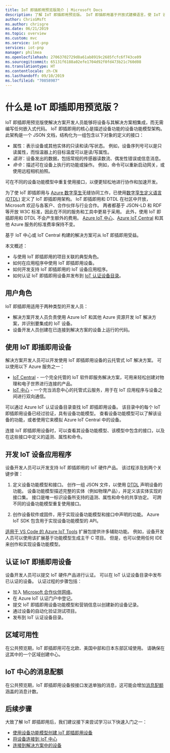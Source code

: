 ```yaml
---
title: IoT 即插即用预览版简介 | Microsoft Docs
description: 了解 IoT 即插即用预览版。 IoT 即插即用基于开放式建模语言，使 IoT 设备能够声明其功能。 IoT 设备在连接到 Azure IoT Central 等云解决方案或合作伙伴应用程序时，会出示该声明（称为“设备功能模型”）。 然后，云解决方案可以自动了解该设备，并开始与其交互 - 无需编写任何代码。
author: ChrisGMsft
ms.author: chrisgre
ms.date: 06/21/2019
ms.topic: overview
ms.custom: mvc
ms.service: iot-pnp
services: iot-pnp
manager: philmea
ms.openlocfilehash: 27063702729d8a61ab8919c2685fcfc6f743ce09
ms.sourcegitcommit: 65131f6188a02efe1704d92f0fd473b21c760d08
ms.translationtype: HT
ms.contentlocale: zh-CN
ms.lasthandoff: 09/10/2019
ms.locfileid: "70858987"
---
```

# <a name="what-is-iot-plug-and-play-preview"></a>什么是 IoT 即插即用预览版？

IoT 即插即用预览版使解决方案开发人员能够将设备与其解决方案相集成，而无需编写任何嵌入式代码。 IoT 即插即用的核心是描述设备功能的设备功能模型架构。  此架构是一个 JSON 文档，结构化为一组包含以下对象的定义的接口：

- 属性：表示设备或其他实体的只读和读/写状态。  例如，设备序列号可以是只读属性，而恒温器上的目标温度可以是读/写属性。
- _遥测_：设备发出的数据，包括常规的传感器读数流、偶发性错误或信息消息。
- _命令_：描述可在设备上执行的功能或操作。 例如，命令可以重新启动网关，或使用远程相机拍照。

可在不同的设备功能模型中重复使用接口，以便更轻松地进行协作和加速开发。

为了使 IoT 即插即用与 [Azure 数字孪生](../digital-twins/about-digital-twins.md)无缝协同工作，已使用[数字孪生定义语言 (DTDL)](https://github.com/Azure/IoTPlugandPlay/tree/master/DTDL) 定义了 IoT 即插即用架构。 IoT 即插即用和 DTDL 在社区中开放，Microsoft 欢迎与各客户、合作伙伴与行业合作。 两者都基于 JSON-LD 和 RDF 等开放 W3C 标准，因此在不同的服务和工具中更易于采用。 此外，使用 IoT 即插即用和 DTDL 不会产生额外的费用。 [Azure IoT 中心](../iot-hub/about-iot-hub.md)、[Azure IoT Central](../iot-central/overview-iot-central.md) 和其他 Azure 服务的标准费率保持不变。

基于 IoT 中心或 IoT Central 构建的解决方案可从 IoT 即插即用受益。

本文概述：

- 与使用 IoT 即插即用的项目关联的典型角色。
- 如何在应用程序中使用 IoT 即插即用设备。
- 如何开发支持 IoT 即插即用的 IoT 设备应用程序。
- 如何认证 IoT 即插即用设备并发布到 [IoT 认证设备目录](https://catalog.azureiotsolutions.com/)。

## <a name="user-roles"></a>用户角色

IoT 即插即用适用于两种类型的开发人员：

- 解决方案开发人员负责使用 Azure IoT 和其他 Azure 资源开发 IoT 解决方案，并识别要集成的 IoT 设备。 
- 设备开发人员创建在已连接到解决方案的设备上运行的代码。 

## <a name="use-iot-plug-and-play-devices"></a>使用 IoT 即插即用设备

解决方案开发人员可以开发使用 IoT 即插即用设备的云托管式 IoT 解决方案。 可以使用以下 Azure 服务之一：

- [IoT Central](../iot-central/overview-iot-central.md) - 一个完全托管的 IoT 软件即服务解决方案，可用来轻松创建对物理和电子世界进行连接的产品。
- [IoT 中心](../iot-hub/about-iot-hub.md) - 一个充当消息中心的托管式云服务，用于在 IoT 应用程序与设备之间进行双向通信。

可以通过 Azure IoT 认证设备目录查找 IoT 即插即用设备。 该目录中的每个 IoT 即插即用设备已经过验证，具有设备功能模型。 查看设备功能模型可以了解该设备的功能，或者使用它来模拟 Azure IoT Central 中的设备。

连接 IoT 即插即用设备时，可以查看其设备功能模型、该模型中包含的接口，以及在这些接口中定义的遥测、属性和命令。

## <a name="develop-an-iot-device-application"></a>开发 IoT 设备应用程序

设备开发人员可以开发支持 IoT 即插即用的 IoT 硬件产品。 该过程涉及到两个关键步骤：

1. 定义设备功能模型和接口。 创作一组 JSON 文件，以使用 [DTDL](https://github.com/Azure/IoTPlugandPlay/tree/master/DTDL) 声明设备的功能。 设备功能模型描述完整的实体（例如物理产品），并定义该实体实现的接口集。 接口是唯一标识设备所支持的遥测、属性和命令的共享协定。 可跨不同的设备功能模型重复使用接口。

1. 创作设备软件或固件，用于实现设备功能模型和接口中声明的功能。 Azure IoT SDK 包含用于实现设备功能模型的 API。

[适用于 VS Code 的 Azure IoT Tools](https://marketplace.visualstudio.com/items?itemName=vsciot-vscode.azure-iot-tools) 扩展包提供许多辅助功能。 例如，设备开发人员可以使用该扩展基于功能模型生成主干 C 项目。 但是，也可以使用任何 IDE 来创作和实现设备功能模型。

## <a name="certify-an-iot-plug-and-play-device"></a>认证 IoT 即插即用设备

设备开发人员可以提交 IoT 硬件产品进行认证。 可以在 IoT 认证设备目录中发布已认证的设备。 认证过程的步骤包括：

- 加入 [Microsoft 合作伙伴网络](https://partner.microsoft.com)。
- 在 Azure IoT 认证门户中登记。
- 提交 IoT 即插即用设备功能模型和营销信息以创建新的设备记录。
- 通过设备的自动化验证测试项目。
- 发布到 IoT 认证设备目录。

## <a name="regional-availability"></a>区域可用性

在公共预览期，IoT 即插即用可在北欧、美国中部和日本东部区域使用。 请确保在这其中的一个区域创建中心。

## <a name="message-quotas-in-iot-hub"></a>IoT 中心的消息配额
在公共预览期，IoT 即插即用设备按接口发送单独的消息，这可能会增加[消息配额](../iot-hub/iot-hub-devguide-quotas-throttling.md)涵盖的消息计数。

## <a name="next-steps"></a>后续步骤

大致了解 IoT 即插即用后，我们建议接下来尝试学习以下快速入门之一：

- [使用设备功能模型创建 IoT 即插即用设备](./quickstart-create-pnp-device.md)
- [将设备连接到 IoT 中心](./quickstart-connect-pnp-device.md)
- [连接到解决方案中的设备](./quickstart-connect-pnp-device-solution.md)
